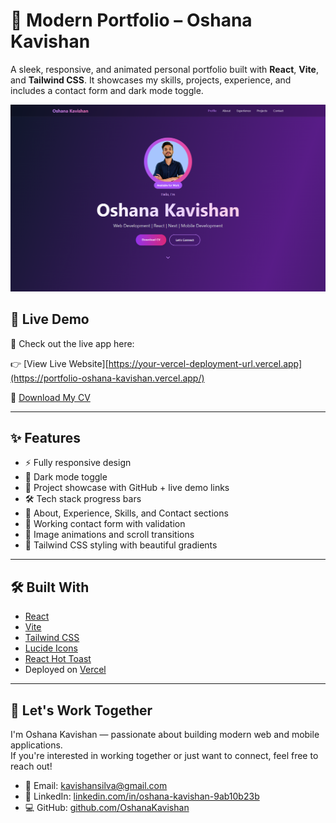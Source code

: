 # 🚀 Modern Portfolio – Oshana Kavishan

A sleek, responsive, and animated personal portfolio built with **React**, **Vite**, and **Tailwind CSS**. It showcases my skills, projects, experience, and includes a contact form and dark mode toggle.

![Portfolio Screenshot](screenshot/home.png)

## 📌 Live Demo
🚀 Check out the live app here:  

👉 [View Live Website][https://your-vercel-deployment-url.vercel.app](https://portfolio-oshana-kavishan.vercel.app/) 

🔗 [Download My CV](./public/my-cv.pdf)

---

## ✨ Features

- ⚡ Fully responsive design
- 🌙 Dark mode toggle
- 📁 Project showcase with GitHub + live demo links
- 🛠️ Tech stack progress bars
- 🧑 About, Experience, Skills, and Contact sections
- 📩 Working contact form with validation
- 📸 Image animations and scroll transitions
- 🎨 Tailwind CSS styling with beautiful gradients

---

## 🛠️ Built With

- [React](https://reactjs.org/)
- [Vite](https://vitejs.dev/)
- [Tailwind CSS](https://tailwindcss.com/)
- [Lucide Icons](https://lucide.dev/)
- [React Hot Toast](https://react-hot-toast.com/)
- Deployed on [Vercel](https://vercel.com/)

---

## 🤝 Let's Work Together

I'm Oshana Kavishan — passionate about building modern web and mobile applications.  
If you're interested in working together or just want to connect, feel free to reach out!

- 📧 Email: kavishansilva@gmail.com  
- 🔗 LinkedIn: [linkedin.com/in/oshana-kavishan-9ab10b23b](https://www.linkedin.com/in/oshana-kavishan-9ab10b23b)  
- 💻 GitHub: [github.com/OshanaKavishan](https://github.com/OshanaKavishan)

